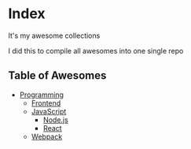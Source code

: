 # Index

It's my awesome collections

I did this to compile all awesomes into one single repo

## Table of Awesomes

<!-- prettier-ignore-start -->

- [Programming](programming/index.md)
  - [Frontend](programming/frontend.md)
  - [JavaScript](programming/JavaScript/index.md)
    - [Node.js](programming/JavaScript/node.md)
    - [React](programming/JavaScript/react.md)
  - [Webpack](programming/webpack.md)

<!-- prettier-ignore-end -->
